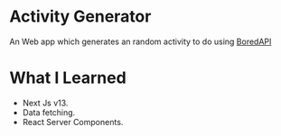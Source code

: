# Activity Generator

An Web app which generates an random activity to do using [BoredAPI](https://www.boredapi.com/)

# What I Learned

* Next Js v13.
* Data fetching.
* React Server Components.
